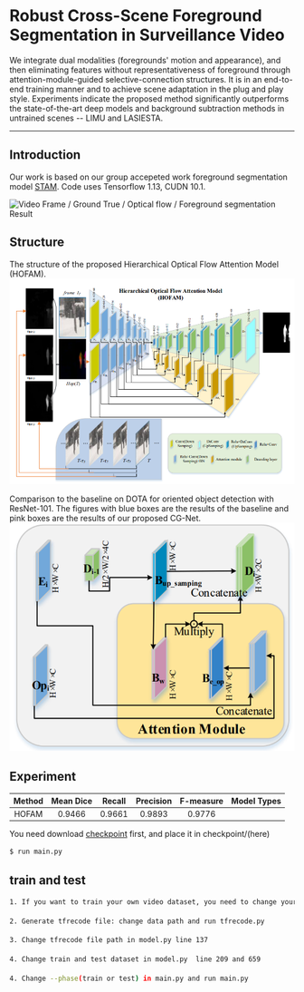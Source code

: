 # Robust Cross-Scene Foreground Segmentation in Surveillance Video

 We integrate dual modalities (foregrounds' motion and appearance), and then eliminating features without representativeness of foreground through attention-module-guided selective-connection structures. It is in an end-to-end training manner and to achieve scene adaptation in the plug and play style. Experiments indicate the proposed method significantly outperforms the state-of-the-art deep models and background subtraction methods in untrained scenes -- LIMU and LASIESTA.

****
## Introduction
Our work is based on our group accepeted work foreground segmentation model [STAM](https://www.mdpi.com/1424-8220/19/23/5142). Code uses Tensorflow 1.13, CUDN 10.1.

![Video Frame / Ground True / Optical flow / Foreground segmentation Result](https://weizongqi.github.io/HOFAM/show/test_0055.png)

## Structure
The structure of the proposed Hierarchical Optical Flow Attention Model (HOFAM).
![HOFAM](/show/hofam.png)

 Comparison to the baseline on DOTA for oriented object detection with ResNet-101. The figures with blue boxes are the results of the baseline and pink boxes are the results of our proposed CG-Net.
![Attention module in HOFAM](/show/atten.png)



## Experiment

|Method|Mean Dice|Recall|Precision|F-measure|Model Types|
|:---:|:---:|:---:|:---:|:---:|:---:|
|HOFAM|0.9466|0.9661|0.9893|0.9776||


You need download [checkpoint](https://drive.google.com/file/d/1RodI2WjeG7X28T1kSTRppGmvSX95CUO8/view?usp=sharing) first, and place it in checkpoint/(here)

```sh
$ run main.py
```

## train and test

```sh
1. If you want to train your own video dataset, you need to change your dataset same as dataset/demo_data/test_000155.png

2. Generate tfrecode file: change data path and run tfrecode.py

3. Change tfrecode file path in model.py line 137

4. Change train and test dataset in model.py  line 209 and 659

4. Change --phase(train or test) in main.py and run main.py
```



